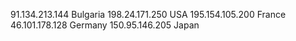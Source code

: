 91.134.213.144      Bulgaria
198.24.171.250      USA
195.154.105.200     France
46.101.178.128      Germany
150.95.146.205      Japan
